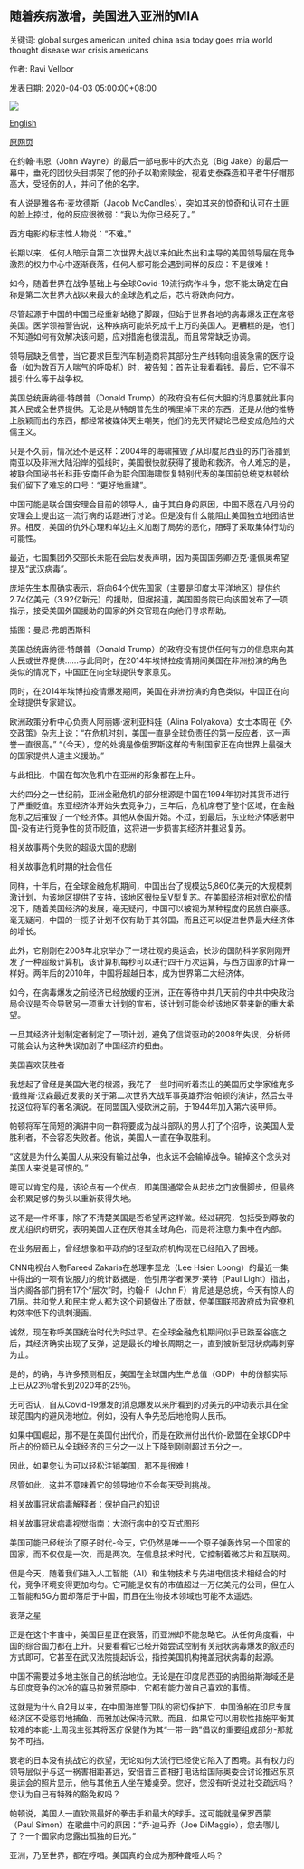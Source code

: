 ## 随着疾病激增，美国进入亚洲的MIA

关键词: global surges american united china asia today goes mia world thought disease war crisis americans

作者: Ravi Velloor

发表日期: 2020-04-03 05:00:00+08:00

![](https://www.straitstimes.com/sites/all/themes/custom/bootdemo/images/facebook_default_pic.jpg)

[English](US%20goes%20MIA%20in%20Asia%20as%20disease%20surges.md)

[原网页](https://www.straitstimes.com/opinion/us-goes-mia-in-asia-as-disease-surges)

在约翰·韦恩（John Wayne）的最后一部电影中的大杰克（Big Jake）的最后一幕中，垂死的团伙头目绑架了他的孙子以勒索赎金，视着史泰森造和平者牛仔帽那高大，受轻伤的人，并问了他的名字。

有人说是雅各布·麦坎德斯（Jacob McCandles），突如其来的惊奇和认可在土匪的脸上掠过，他的反应很微弱：“我以为你已经死了。”

西方电影的标志性人物说：“不难。”

长期以来，任何人暗示自第二次世界大战以来如此杰出和主导的美国领导层在竞争激烈的权力中心中逐渐衰落，任何人都可能会遇到同样的反应：不是很难！

如今，随着世界在战争基础上与全球Covid-19流行病作斗争，您不能太确定在自称是第二次世界大战以来最大的全球危机之后，芯片将跌向何方。

尽管起源于中国的中国已经重新站稳了脚跟，但始于世界各地的病毒爆发正在席卷美国。医学领袖警告说，这种疾病可能杀死成千上万的美国人。更糟糕的是，他们不知道如何有效解决该问题，应对措施也很混乱，而且常常缺乏协调。

领导层缺乏信誉，当它要求巨型汽车制造商将其部分生产线转向组装急需的医疗设备（如为数百万人喘气的呼吸机）时，被告知：首先让我看看钱。最后，它不得不援引什么等于战争权。

美国总统唐纳德·特朗普（Donald Trump）的政府没有任何大胆的消息要就此事向其人民或全世界提供。无论是从特朗普先生的嘴里掉下来的东西，还是从他的推特上脱颖而出的东西，都经常被媒体天生嘲笑，他们的先天怀疑论已经变成危险的犬儒主义。

只是不久前，情况还不是这样：2004年的海啸摧毁了从印度尼西亚的苏门答腊到南亚以及非洲大陆沿岸的弧线时，美国很快就获得了援助和救济。令人难忘的是，被联合国秘书长科菲·安南任命为联合国海啸恢复特别代表的美国前总统克林顿给我们留下了难忘的口号：“更好地重建”。

中国可能是联合国安理会目前的领导人，由于其自​​身的原因，中国不愿在八月份的安理会上提出这一流行病的话题进行讨论。但是没有什么能阻止美国独立地团结世界。相反，美国的仇外心理和单边主义加剧了局势的恶化，阻碍了采取集体行动的可能性。

最近，七国集团外交部长未能在会后发表声明，因为美国国务卿迈克·蓬佩奥希望提及“武汉病毒”。

庞培先生本周确实表示，将向64个优先国家（主要是印度太平洋地区）提供约2.74亿美元（3.92亿新元）的援助，但据报道，美国国务院已向该国发布了一项指示，接受美国外国援助的国家的外交官现在向他们寻求帮助。



插图：曼尼·弗朗西斯科



美国总统唐纳德·特朗普（Donald Trump）的政府没有提供任何有力的信息来向其人民或世界提供……与此同时，在2014年埃博拉疫情期间美国在非洲扮演的角色类似的情况下，中国正在向全球提供专家意见。

同时，在2014年埃博拉疫情爆发期间，美国在非洲扮演的角色类似，中国正在向全球提供专家建议。

欧洲政策分析中心负责人阿丽娜·波利亚科娃（Alina Polyakova）女士本周在《外交政策》杂志上说：“在危机时刻，美国一直是全球负责任的第一反应者，这一声誉一直很高。” “（今天），您的处境是像俄罗斯这样的专制国家正在向世界上最强大的国家提供人道主义援助。”

与此相比，中国在每次危机中在亚洲的形象都在上升。

大约四分之一世纪前，亚洲金融危机的部分根源是中国在1994年初对其货币进行了严重贬值。东亚经济体开始失去竞争力，三年后，危机席卷了整个区域，在金融危机之后摧毁了一个经济体。其他从泰国开始。不过，到最后，东亚经济体感谢中国-没有进行竞争性的货币贬值，这将进一步损害其经济并推迟复苏。

相关故事两个失败的超级大国的悲剧

相关故事危机时期的社会信任

同样，十年后，在全球金融危机期间，中国出台了规模达5,860亿美元的大规模刺激计划，为该地区提供了支持，该地区很快呈V型复苏。在美国经济相对宽松的情况下，随着美国经济的发展，毫无疑问，中国可以被视为某种程度的民族自豪感。毫无疑问，中国的一揽子计划不仅有助于其邻国，而且还可以促进世界最大经济体的增长。

此外，它刚刚在2008年北京举办了一场壮观的奥运会，长沙的国防科学家刚刚开发了一种超级计算机，该计算机每秒可以进行四千万次运算，与西方国家的计算一样好。两年后的2010年，中国将超越日本，成为世界第二大经济体。

如今，在病毒爆发之前经济已经放缓的亚洲，正在等待中共几天前的中共中央政治局会议是否会导致另一项重大计划的宣布，该计划可能会给该地区带来新的重大希望。

一旦其经济计划制定者制定了一项计划，避免了信贷驱动的2008年失误，分析师可能会认为这种失误加剧了中国经济的扭曲。

美国喜欢获胜者

我想起了曾经是美国大佬的根源，我花了一些时间听着杰出的美国历史学家维克多·戴维斯·汉森最近发表的关于第二次世界大战军事英雄乔治·帕顿的演讲，然后去寻找这位将军的著名演说。在同盟国入侵欧洲之前，于1944年加入第六装甲师。

帕顿将军在简短的演讲中向一群将要成为战斗部队的男人打了个招呼，说美国人爱胜利者，不会容忍失败者。他说，美国人一直在争取胜利。

“这就是为什么美国人从来没有输过战争，也永远不会输掉战争。输掉这个念头对美国人来说是可恨的。”

嗯可以肯定的是，该论点有一个优点，即美国通常会从起步之门放慢脚步，但最终会积累足够的势头以重新获得失地。

这不是一件坏事，除了不清楚美国是否希望再这样做。经过研究，包括受到尊敬的皮尤组织的研究，表明美国人正在厌倦其全球角色，而是将注意力集中在内部。

在业务层面上，曾经想像和平政府的轻型政府机构现在已经陷入了困境。

CNN电视台人物Fareed Zakaria在总理李显龙（Lee Hsien Loong）的最近一集中得出的一项有说服力的统计数据是，他引用学者保罗·莱特（Paul Light）指出，当内阁各部门拥有17个“层次”时，约翰·F（John F）肯尼迪是总统，今天有惊人的71层。共和党人和民主党人都为这个问题做出了贡献，使美国联邦政府成为官僚机构效率低下的讽刺漫画。

诚然，现在称呼美国统治时代为时过早。在全球金融危机期间似乎已跌至谷底之后，其经济确实出现了反弹，这是最长的增长周期之一，直到被新型冠状病毒刺穿为止。

是的，的确，与许多预测相反，美国在全球国内生产总值（GDP）中的份额实际上已从23％增长到2020年的25％。

无可否认，自从Covid-19爆发的消息爆发以来所看到的对美元的冲动表示其在全球范围内的避风港地位。例如，没有人争先恐后地抢购人民币。

如果中国崛起，那不是在美国付出代价，而是在欧洲付出代价-欧盟在全球GDP中所占的份额已从全球经济的三分之一以上下降到刚刚超过五分之一。

因此，如果您认为可以轻松注销美国，那不是很难！

尽管如此，这并不意味着它的领导地位不会每天受到挑战。

相关故事冠状病毒解释者：保护自己的知识

相关故事冠状病毒视觉指南：大流行病中的交互式图形

美国可能已经统治了原子时代-今天，它仍然是唯一一个原子弹轰炸另一个国家的国家，而不仅仅是一次，而是两次。在信息技术时代，它控制着微芯片和互联网。

但是今天，随着我们进入人工智能（AI）和生物技术与先进电信技术相结合的时代，竞争环境变得更加均匀。它可能是仅有的市值超过一万亿美元的公司，但在人工智能和5G方面却落后于中国，而且在生物技术领域也可能不太遥远。

衰落之星

正是在这个宇宙中，美国巨星正在衰落，而亚洲却不能忽略它。从任何角度看，中国的综合国力都在上升。只要看看它已经开始尝试控制有关冠状病毒爆发的叙述的方式即可。它甚至在武汉法院提起诉讼，指控美国机构掩盖冠状病毒的起源。

中国不需要过多地主张自己的统治地位。无论是在印度尼西亚的纳图纳斯海域还是与印度竞争的冰冷的喜马拉雅荒原中，它都有能力做自己喜欢的事情。

这就是为什么自2月以来，在中国海岸警卫队的密切保护下，中国渔船在印尼专属经济区不受惩罚地捕鱼，而雅加达保持沉默。而且，如果它可以用软性措施平衡其较难的本能-上周我主张其将医疗保健作为其“一带一路”倡议的重要组成部分-那就势不可挡。

衰老的日本没有挑战它的欲望，无论如何大流行已经使它陷入了困境。其有权力的领导层似乎与这一祸害相距甚远，安倍晋三首相打电话给国际奥委会讨论推迟东京奥运会的照片显示，他与其他五人坐在矮桌旁。您好，您没有听说过社交疏远吗？您认为自己有特殊的豁免权吗？

帕顿说，美国人一直钦佩最好的拳击手和最大的球手。这可能就是保罗西蒙（Paul Simon）在歌曲中问的原因：“乔·迪马乔（Joe DiMaggio），您去哪儿了？一个国家向您露出孤独的目光。”

亚洲，乃至世界，都在哼唱。美国真的会成为那种聋哑人吗？